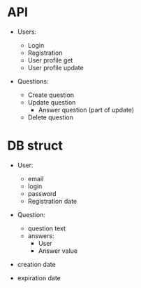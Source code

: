# API
- Users:
  - Login
  - Registration
  - User profile get
  - User profile update

- Questions:
  - Create question
  - Update question
    - Answer question (part of update)
  - Delete question

# DB struct

- User:
  - email
  - login
  - password
  - Registration date

- Question:
  - question text
  - answers:
    - User 
    - Answer value
- creation date
- expiration date
